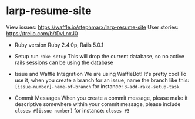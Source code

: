 # larp-resume-site

View issues: https://waffle.io/stephmarx/larp-resume-site
User stories: https://trello.com/b/tDvLnxJ0

* Ruby version
  Ruby 2.4.0p, Rails 5.0.1

* Setup
  run `rake setup`
  This will drop the current database, so no active rails sessions can be using the database

* Issue and Waffle Integration
  We are using WaffleBot! It's pretty cool
  To use it, when you create a branch for an issue, name the branch like this:
  `[issue-number]-name-of-branch` for instance: `3-add-rake-setup-task`

* Commit Messages
  When you create a commit message, please make it descriptive
  somewhere within your commit message, please include `closes #[issue-number]`
  for instance: `closes #3`
